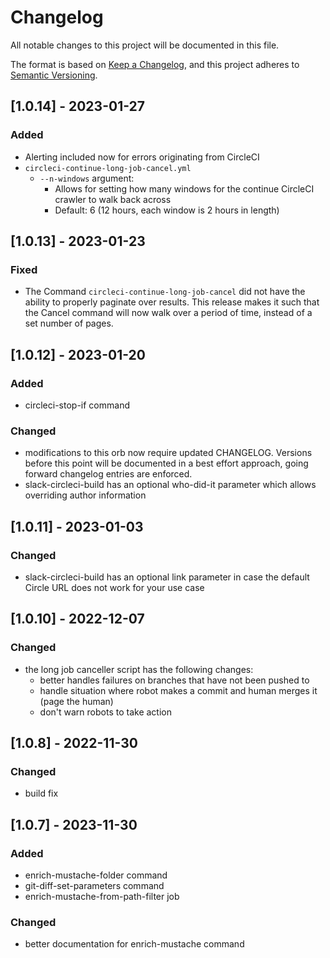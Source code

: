 # Changelog
All notable changes to this project will be documented in this file.

The format is based on [Keep a Changelog](https://keepachangelog.com/en/1.0.0/),
and this project adheres to [Semantic Versioning](https://semver.org/spec/v2.0.0.html).

## [1.0.14] - 2023-01-27

### Added
- Alerting included now for errors originating from CircleCI
- `circleci-continue-long-job-cancel.yml`
  - `--n-windows` argument:
    - Allows for setting how many windows for the continue CircleCI crawler to walk back across
    - Default: 6 (12 hours, each window is 2 hours in length)

## [1.0.13] - 2023-01-23

### Fixed
- The Command `circleci-continue-long-job-cancel` did not have the ability to properly paginate
  over results. This release makes it such that the Cancel command will now walk over a period of
  time, instead of a set number of pages.

## [1.0.12] - 2023-01-20
### Added
  - circleci-stop-if command

### Changed
  - modifications to this orb now require updated CHANGELOG. Versions before this point will be documented in a best effort approach, going forward changelog entries are enforced.
  - slack-circleci-build has an optional who-did-it parameter which allows overriding author information


## [1.0.11] - 2023-01-03

### Changed
  - slack-circleci-build has an optional link parameter in case the default Circle URL does not work for your use case


## [1.0.10] - 2022-12-07

### Changed
  - the long job canceller script has the following changes:
    - better handles failures on branches that have not been pushed to
    - handle situation where robot makes a commit and human merges it (page the human)
    - don't warn robots to take action

## [1.0.8] - 2022-11-30

### Changed
  - build fix


## [1.0.7] - 2023-11-30
### Added
  - enrich-mustache-folder command
  - git-diff-set-parameters command
  - enrich-mustache-from-path-filter job

### Changed
  - better documentation for enrich-mustache command
